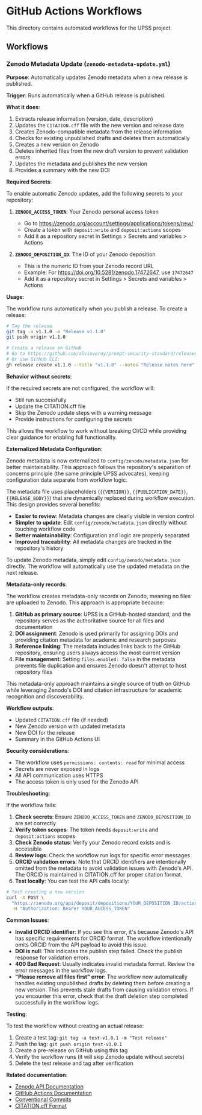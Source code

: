 # GitHub Actions Workflows

This directory contains automated workflows for the UPSS project.

## Workflows

### Zenodo Metadata Update (`zenodo-metadata-update.yml`)

**Purpose**: Automatically updates Zenodo metadata when a new release is published.

**Trigger**: Runs automatically when a GitHub release is published.

**What it does**:
1. Extracts release information (version, date, description)
2. Updates the `CITATION.cff` file with the new version and release date
3. Creates Zenodo-compatible metadata from the release information
4. Checks for existing unpublished drafts and deletes them automatically
5. Creates a new version on Zenodo
6. Deletes inherited files from the new draft version to prevent validation errors
7. Updates the metadata and publishes the new version
8. Provides a summary with the new DOI

**Required Secrets**:

To enable automatic Zenodo updates, add the following secrets to your repository:

1. **`ZENODO_ACCESS_TOKEN`**: Your Zenodo personal access token
   - Go to https://zenodo.org/account/settings/applications/tokens/new/
   - Create a token with `deposit:write` and `deposit:actions` scopes
   - Add it as a repository secret in Settings > Secrets and variables > Actions

2. **`ZENODO_DEPOSITION_ID`**: The ID of your Zenodo deposition
   - This is the numeric ID from your Zenodo record URL
   - Example: For https://doi.org/10.5281/zenodo.17472647, use `17472647`
   - Add it as a repository secret in Settings > Secrets and variables > Actions

**Usage**:

The workflow runs automatically when you publish a release. To create a release:

```bash
# Tag the release
git tag -a v1.1.0 -m "Release v1.1.0"
git push origin v1.1.0

# Create a release on GitHub
# Go to https://github.com/alvinveroy/prompt-security-standard/releases/new
# Or use GitHub CLI:
gh release create v1.1.0 --title "v1.1.0" --notes "Release notes here"
```

**Behavior without secrets**:

If the required secrets are not configured, the workflow will:
- Still run successfully
- Update the CITATION.cff file
- Skip the Zenodo update steps with a warning message
- Provide instructions for configuring the secrets

This allows the workflow to work without breaking CI/CD while providing clear guidance for enabling full functionality.

**Externalized Metadata Configuration**:

Zenodo metadata is now externalized to `config/zenodo/metadata.json` for better maintainability. This approach follows the repository's separation of concerns principle (the same principle UPSS advocates), keeping configuration data separate from workflow logic.

The metadata file uses placeholders (`{{VERSION}}`, `{{PUBLICATION_DATE}}`, `{{RELEASE_BODY}}`) that are dynamically replaced during workflow execution. This design provides several benefits:

- **Easier to review**: Metadata changes are clearly visible in version control
- **Simpler to update**: Edit `config/zenodo/metadata.json` directly without touching workflow code
- **Better maintainability**: Configuration and logic are properly separated
- **Improved traceability**: All metadata changes are tracked in the repository's history

To update Zenodo metadata, simply edit `config/zenodo/metadata.json` directly. The workflow will automatically use the updated metadata on the next release.

**Metadata-only records**:

The workflow creates metadata-only records on Zenodo, meaning no files are uploaded to Zenodo. This approach is appropriate because:

1. **GitHub as primary source**: UPSS is a GitHub-hosted standard, and the repository serves as the authoritative source for all files and documentation
2. **DOI assignment**: Zenodo is used primarily for assigning DOIs and providing citation metadata for academic and research purposes
3. **Reference linking**: The metadata includes links back to the GitHub repository, ensuring users always access the most current version
4. **File management**: Setting `files.enabled: false` in the metadata prevents file duplication and ensures Zenodo doesn't attempt to host repository files

This metadata-only approach maintains a single source of truth on GitHub while leveraging Zenodo's DOI and citation infrastructure for academic recognition and discoverability.

**Workflow outputs**:

- Updated `CITATION.cff` file (if needed)
- New Zenodo version with updated metadata
- New DOI for the release
- Summary in the GitHub Actions UI

**Security considerations**:

- The workflow uses `permissions: contents: read` for minimal access
- Secrets are never exposed in logs
- All API communication uses HTTPS
- The access token is only used for the Zenodo API

**Troubleshooting**:

If the workflow fails:

1. **Check secrets**: Ensure `ZENODO_ACCESS_TOKEN` and `ZENODO_DEPOSITION_ID` are set correctly
2. **Verify token scopes**: The token needs `deposit:write` and `deposit:actions` scopes
3. **Check Zenodo status**: Verify your Zenodo record exists and is accessible
4. **Review logs**: Check the workflow run logs for specific error messages
5. **ORCID validation errors**: Note that ORCID identifiers are intentionally omitted from the metadata to avoid validation issues with Zenodo's API. The ORCID is maintained in CITATION.cff for proper citation format.
6. **Test locally**: You can test the API calls locally:

```bash
# Test creating a new version
curl -X POST \
  "https://zenodo.org/api/deposit/depositions/YOUR_DEPOSITION_ID/actions/newversion" \
  -H "Authorization: Bearer YOUR_ACCESS_TOKEN"
```

**Common Issues**:

- **Invalid ORCID identifier**: If you see this error, it's because Zenodo's API has specific requirements for ORCID format. The workflow intentionally omits ORCID from the API payload to avoid this issue.
- **DOI is null**: This indicates the publish step failed. Check the publish response for validation errors.
- **400 Bad Request**: Usually indicates invalid metadata format. Review the error messages in the workflow logs.
- **"Please remove all files first" error**: The workflow now automatically handles existing unpublished drafts by deleting them before creating a new version. This prevents stale drafts from causing validation errors. If you encounter this error, check that the draft deletion step completed successfully in the workflow logs.

**Testing**:

To test the workflow without creating an actual release:

1. Create a test tag: `git tag -a test-v1.0.1 -m "Test release"`
2. Push the tag: `git push origin test-v1.0.1`
3. Create a pre-release on GitHub using this tag
4. Verify the workflow runs (it will skip Zenodo update without secrets)
5. Delete the test release and tag after verification

**Related documentation**:

- [Zenodo API Documentation](https://developers.zenodo.org/)
- [GitHub Actions Documentation](https://docs.github.com/en/actions)
- [Conventional Commits](https://www.conventionalcommits.org/)
- [CITATION.cff Format](https://citation-file-format.github.io/)
